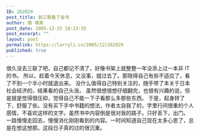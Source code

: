 ```yaml
---
ID: 262829
post_title: 到三联看了会书
author: 南 靖男
post_date: 2005-12-25 18:23:35
post_excerpt: ""
layout: post
permalink: https://larryli.cn/2005/12/262829
published: true
---
```

很久没去三联了吧，自己都记不清了，好像书架上就整整一年没添上过一本非 IT 的书。
所以，趁着今天休息，又没事，就过去了。那晓得自己有些不适应了，看了不到一个半小时就退出来。
没什么值得自己特别关注的，随手带了本关于日本社会经济的，结果看的自己头涨。
虽然很想很想仔细翻完，也很有兴趣的说，但是就是觉得很压抑，觉得自己不能一下子看那么多那些东西。
于是，起身转了下，舒服了些。没有买下手中书籍的想法，作者太自我了的，字里行间很重的个人感情，不喜欢这样的文字。虽然书中内容倒是很对我的路子。只好丢下，出门。
一路慢慢走回去，慢慢消化刚刚看到的内容。一时间知道自己现在太多心思了，总是在想这想那。这段日子真的过的很沉重。